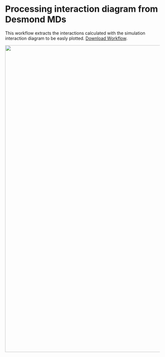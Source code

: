 # Processing interaction diagram from Desmond MDs #

This workflow extracts the interactions calculated with the simulation interaction diagram to be easly plotted. 
[Download Workflow](https://api.hub.knime.com/repository//Users/cpena/Public/Interaction_data_from_maestro_for_plot:data).

<p align="center">
    <img src="https://knime-hubprod-catalog-service-eu-central-1.s3.eu-central-1.amazonaws.com/images/00/00/00000002538F.svg.gz?response-content-disposition=inline&response-content-encoding=gzip&response-content-type=image%2Fsvg%2Bxml&X-Amz-Algorithm=AWS4-HMAC-SHA256&X-Amz-Date=20210622T210408Z&X-Amz-SignedHeaders=host&X-Amz-Expires=600&X-Amz-Credential=AKIAIGX2XVTJTREMXFYA%2F20210622%2Feu-central-1%2Fs3%2Faws4_request&X-Amz-Signature=e30a1bdb0ba2438857299c336d6220209244000522ddb69197674e9618ad88d0" width="1000">
</p>


